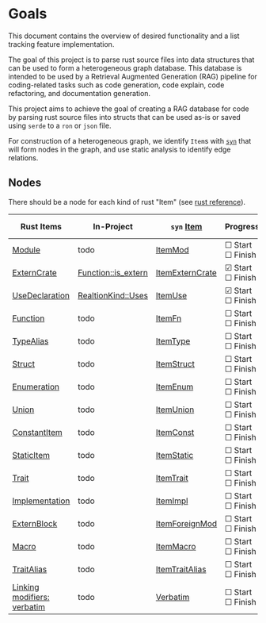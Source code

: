 # Goals

This document contains the overview of desired functionality and a list
tracking feature implementation.

The goal of this project is to parse rust source files into data structures
that can be used to form a heterogeneous graph database. This database is
intended to be used by a Retrieval Augmented Generation (RAG) pipeline for
coding-related tasks such as code generation, code explain, code refactoring,
and documentation generation.

This project aims to achieve the goal of creating a RAG database for code by
parsing rust source files into structs that
can be used as-is or saved using `serde` to a `ron` or `json` file.

For construction of a heterogeneous graph, we identify `Item`s with [`syn`] that
will form nodes in the graph, and use static analysis to identify edge relations.

## Nodes

There should be a node for each kind of rust "Item" (see [rust reference](https://doc.rust-lang.org/reference/items.html)).

| Rust Items | In-Project | `syn` [Item] | Progress | Next Step |
| --------------------- | ----------------- | ----------------------- | ----------------------- | --------------- |
| [Module] | todo | [ItemMod] | ☐ Start <br> ☐ Finish | [Nodes Todo] |
| [ExternCrate] | [Function::is_extern] | [ItemExternCrate] | ☑ Start <br> ☐ Finish | [Edges Todo] |
| [UseDeclaration] | [RealtionKind::Uses] | [ItemUse] | ☑ Start <br> ☐ Finish | [Edges Todo] |
| [Function] | todo | [ItemFn] | ☐ Start <br> ☐ Finish | [Nodes Todo] |
| [TypeAlias] | todo | [ItemType] | ☐ Start <br> ☐ Finish | [Nodes Todo] |
| [Struct] | todo | [ItemStruct] | ☐ Start <br> ☐ Finish | [Nodes Todo] |
| [Enumeration] | todo | [ItemEnum] | ☐ Start <br> ☐ Finish | [Nodes Todo] |
| [Union] | todo | [ItemUnion] | ☐ Start <br> ☐ Finish | [Nodes Todo] |
| [ConstantItem] | todo | [ItemConst] | ☐ Start <br> ☐ Finish | [Nodes Todo] |
| [StaticItem] | todo | [ItemStatic] | ☐ Start <br> ☐ Finish | [Nodes Todo] |
| [Trait] | todo | [ItemTrait] | ☐ Start <br> ☐ Finish | [Nodes Todo] |
| [Implementation] | todo | [ItemImpl] | ☐ Start <br> ☐ Finish | [Nodes Todo] |
| [ExternBlock] | todo | [ItemForeignMod] | ☐ Start <br> ☐ Finish | [Nodes Todo] |
| [Macro] | todo | [ItemMacro] | ☐ Start <br> ☐ Finish | [Nodes Todo] |
| [TraitAlias] | todo | [ItemTraitAlias] | ☐ Start <br> ☐ Finish | [Nodes Todo] |
| [Linking modifiers: verbatim] | todo | [Verbatim] | ☐ Start <br> ☐ Finish | [Nodes Todo] |

[Module]:https://doc.rust-lang.org/reference/items/modules.html
[ExternCrate]:https://doc.rust-lang.org/stable/reference/items/extern-crates.html
[UseDeclaration]:https://doc.rust-lang.org/stable/reference/items/use-declarations.html
[Function]:https://doc.rust-lang.org/reference/items/functions.html
[TypeAlias]:https://doc.rust-lang.org/reference/items/type-aliases.html
[Struct]:https://doc.rust-lang.org/reference/items/structs.html
[Enumeration]:https://doc.rust-lang.org/reference/items/enumerations.html
[Union]:https://doc.rust-lang.org/reference/items/unions.html
[ConstantItem]:https://doc.rust-lang.org/reference/items/constant-items.html
[StaticItem]:https://doc.rust-lang.org/reference/items/static-items.html
[Trait]:https://doc.rust-lang.org/reference/items/traits.html
[Implementation]:https://doc.rust-lang.org/reference/items/implementations.html
[ExternBlock]:https://doc.rust-lang.org/reference/items/external-blocks.html
[Macro]:https://doc.rust-lang.org/reference/macros-by-example.html
[TraitAlias]: https://doc.rust-lang.org/reference/items/type-aliases.html#trait-aliases
[Linking modifiers: verbatim]:https://doc.rust-lang.org/reference/items/external-blocks.html?highlight=Verbatim#linking-modifiers-verbatim

[`syn`]:https://docs.rs/syn/latest/syn/index.html
[Item]:https://docs.rs/syn/latest/syn/enum.Item.html
[ItemMod]:https://docs.rs/syn/latest/syn/struct.ItemMod.html
[ItemExternCrate]:https://docs.rs/syn/latest/syn/struct.ItemExternCrate.html
[ItemUse]:https://docs.rs/syn/latest/syn/struct.ItemUse.html
[ItemFn]:https://docs.rs/syn/latest/syn/struct.ItemFn.html
[ItemType]:https://docs.rs/syn/latest/syn/struct.ItemType.html
[ItemStruct]:https://docs.rs/syn/latest/syn/struct.ItemStruct.html
[ItemEnum]:https://docs.rs/syn/latest/syn/struct.ItemEnum.html
[ItemUnion]:https://docs.rs/syn/latest/syn/struct.ItemUnion.html
[ItemConst]:https://docs.rs/syn/latest/syn/struct.ItemConst.html
[ItemStatic]:https://docs.rs/syn/latest/syn/struct.ItemStatic.html
[ItemTrait]:https://docs.rs/syn/latest/syn/struct.ItemTrait.html
[ItemImpl]:https://docs.rs/syn/latest/syn/struct.ItemImpl.html
[ItemForeignMod]:https://docs.rs/syn/latest/syn/struct.ItemForeignMod.html
[ItemMacro]:https://docs.rs/syn/latest/syn/struct.ItemMacro.html
[ItemTraitAlias]:https://docs.rs/syn/latest/syn/struct.ItemTraitAlias.html
[Verbatim]:https://docs.rs/syn/latest/syn/enum.Item.html#variant.Verbatim

[Nodes Todo]:./todo_nodes.md
[Edges Todo]:./todo_edges.md
[RealtionKind::Uses]:./nodes.md
[Function::is_extern]:./nodes.md
